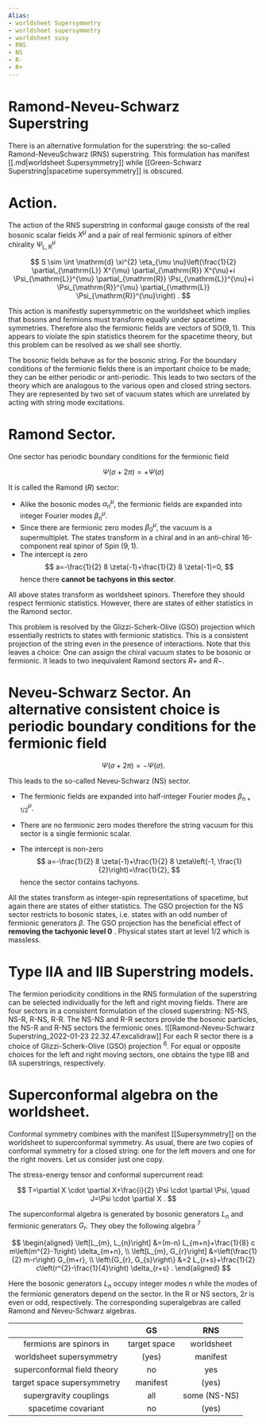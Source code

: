 ```yaml
---
Alias:
- worldsheet Supersymmetry
- worldsheet supersymmetry
- worldsheet susy
- RNS
- NS
- R-
- R+
---
```

# Ramond-Neveu-Schwarz Superstring

There is an alternative formulation for the superstring: the so-called Ramond-NeveuSchwarz (RNS) superstring. This formulation has manifest [[.md|worldsheet Supersymmetry]] while  [[Green-Schwarz Superstring|spacetime supersymmetry]] is obscured.

# Action. 
The action of the RNS superstring in conformal gauge consists of the real bosonic scalar fields $X^{\mu}$ and a pair of real fermionic spinors of either chirality $\Psi_{\mathrm{L}, \mathrm{R}}^{\mu}$

$$
S \sim \int \mathrm{d} \xi^{2} \eta_{\mu \nu}\left(\frac{1}{2} \partial_{\mathrm{L}} X^{\mu} \partial_{\mathrm{R}} X^{\nu}+i \Psi_{\mathrm{L}}^{\mu} \partial_{\mathrm{R}} \Psi_{\mathrm{L}}^{\nu}+i \Psi_{\mathrm{R}}^{\mu} \partial_{\mathrm{L}} \Psi_{\mathrm{R}}^{\nu}\right) .
$$

This action is manifestly supersymmetric on the worldsheet which implies that bosons and fermions must transform equally under spacetime symmetries. Therefore also the fermionic fields are vectors of $\mathrm{SO}(9,1)$. This appears to violate the spin statistics theorem for the spacetime theory, but this problem can be resolved as we shall see shortly.

The bosonic fields behave as for the bosonic string. For the boundary conditions of the fermionic fields there is an important choice to be made; they can be either periodic or anti-periodic. This leads to two sectors of the theory which are analogous to the various open and closed string sectors. They are represented by two set of vacuum states which are unrelated by acting with string mode excitations. 

# Ramond Sector. 
One sector has periodic boundary conditions for the fermionic field

$$
\Psi(\sigma+2 \pi)=+\Psi(\sigma)
$$

It is called the Ramond $(R)$ sector:

- Alike the bosonic modes $\alpha_{n}^{\mu}$, the fermionic fields are expanded into integer Fourier modes $\beta_{n}^{\mu}$.
- Since there are fermionic zero modes $\beta_{0}^{\mu}$, the vacuum is a supermultiplet. The states transform in a chiral and in an anti-chiral 16-component real spinor of Spin $(9,1)$.
- The intercept is zero
$$
a=-\frac{1}{2} 8 \zeta(-1)+\frac{1}{2} 8 \zeta(-1)=0,
$$
hence there **cannot be tachyons in this sector**.

All above states transform as worldsheet spinors. Therefore they should respect fermionic statistics. However, there are states of either statistics in the Ramond sector.

This problem is resolved by the Glizzi-Scherk-Olive (GSO) projection which essentially restricts to states with fermionic statistics. This is a consistent projection of the string even in the presence of interactions. Note that this leaves a choice: One can assign the chiral vacuum states to be bosonic or fermionic. It leads to two inequivalent Ramond sectors $R+$ and $R-$.

# Neveu-Schwarz Sector. An alternative consistent choice is periodic boundary conditions for the fermionic field

$$
\Psi(\sigma+2 \pi)=-\Psi(\sigma) .
$$

This leads to the so-called Neveu-Schwarz (NS) sector.

- The fermionic fields are expanded into half-integer Fourier modes $\beta_{n+1 / 2}^{\mu}$.

- There are no fermionic zero modes therefore the string vacuum for this sector is a single fermionic scalar.

- The intercept is non-zero
$$
a=-\frac{1}{2} 8 \zeta(-1)+\frac{1}{2} 8 \zeta\left(-1, \frac{1}{2}\right)=\frac{1}{2},
$$
hence the sector contains tachyons.

All the states transform as integer-spin representations of spacetime, but again there are states of either statistics. The GSO projection for the NS sector restricts to bosonic states, i.e. states with an odd number of fermionic generators $\beta$. The GSO projection has the beneficial effect of **removing the tachyonic level 0** . Physical states start at level $1 / 2$ which is massless.

# Type IIA and IIB Superstring models. 
The fermion periodicity conditions in the RNS formulation of the superstring can be selected individually for the left and right moving fields. There are four sectors in a consistent formulation of the closed superstring: NS-NS, NS-R, R-NS, R-R. The NS-NS and R-R sectors provide the bosonic particles, the NS-R and R-NS sectors the fermionic ones.
![[Ramond-Neveu-Schwarz Superstring_2022-01-23 22.32.47.excalidraw]]
For each $\mathrm{R}$ sector there is a choice of Glizzi-Scherk-Olive (GSO) projection $^{6}$. For equal or opposite choices for the left and right moving sectors, one obtains the type IIB and IIA superstrings, respectively.

# Superconformal algebra on the worldsheet. 
Conformal symmetry combines with the manifest [[Supersymmetry]] on the worldsheet to superconformal symmetry. As usual, there are two copies of conformal symmetry for a closed string: one for the left movers and one for the right movers. Let us consider just one copy.

The stress-energy tensor and conformal supercurrent read:

$$
T=\partial X \cdot \partial X+\frac{i}{2} \Psi \cdot \partial \Psi, \quad J=\Psi \cdot \partial X .
$$

The superconformal algebra is generated by bosonic generators $L_{n}$ and fermionic generators $G_{r}$. They obey the following algebra ${ }^{7}$

$$
\begin{aligned}
\left[L_{m}, L_{n}\right] &=(m-n) L_{m+n}+\frac{1}{8} c m\left(m^{2}-1\right) \delta_{m+n}, \\
\left[L_{m}, G_{r}\right] &=\left(\frac{1}{2} m-r\right) G_{m+r}, \\
\left\{G_{r}, G_{s}\right\} &=2 L_{r+s}+\frac{1}{2} c\left(r^{2}-\frac{1}{4}\right) \delta_{r+s} .
\end{aligned}
$$

Here the bosonic generators $L_{n}$ occupy integer modes $n$ while the modes of the fermionic generators depend on the sector. In the $\mathrm{R}$ or NS sectors, $2 r$ is even or odd, respectively. The corresponding superalgebras are called Ramond and Neveu-Schwarz algebras.



|                             |      GS      |     RNS      |
|:---------------------------:|:------------:|:------------:|
|   fermions are spinors in   | target space |  worldsheet  |
|  worldsheet supersymmetry   |    (yes)     |   manifest   |
| superconformal field theory |      no      |     yes      |
| target space supersymmetry  |   manifest   |    (yes)     |
|   supergravity couplings    |     all      | some (NS-NS) |
|     spacetime covariant     |      no      |    (yes)     |

